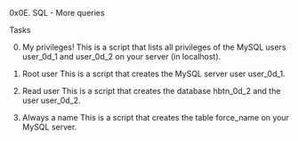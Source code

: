 0x0E. SQL - More queries

Tasks

0. My privileges!
This is a script that lists all privileges of the MySQL users user_0d_1 and user_0d_2 on your server (in localhost).

1. Root user
This is a script that creates the MySQL server user user_0d_1.

2. Read user
This is a script that creates the database hbtn_0d_2 and the user user_0d_2.

3. Always a name
This is a script that creates the table force_name on your MySQL server.
